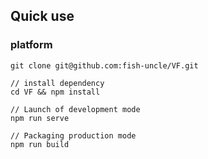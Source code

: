 ## Quick use

### platform
```shell script
git clone git@github.com:fish-uncle/VF.git
```
```shell script
// install dependency
cd VF && npm install
```

```shell script
// Launch of development mode
npm run serve
```

```shell script
// Packaging production mode
npm run build
```
